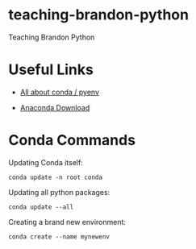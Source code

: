 # teaching-brandon-python
Teaching Brandon Python

# Useful Links
* [All about conda / pyenv](https://medium.freecodecamp.org/why-you-need-python-environments-and-how-to-manage-them-with-conda-85f155f4353c)

* [Anaconda Download](https://www.anaconda.com/download/)

# Conda Commands
Updating Conda itself:

`conda update -n root conda`

Updating all python packages:

`conda update --all`

Creating a brand new environment:

`conda create --name mynewenv`